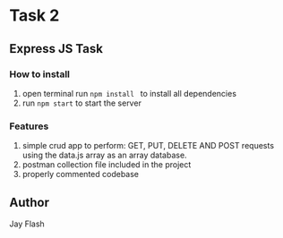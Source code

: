 # Task 2

## Express JS Task
### How to install 
1. open terminal run ```npm install ``` to install all dependencies 
2. run ```npm start``` to start the server

### Features

1. simple crud app to perform: GET, PUT, DELETE AND POST requests using the data.js array as an array database.
2. postman collection file included in the project 
3. properly commented codebase

## Author
Jay Flash
